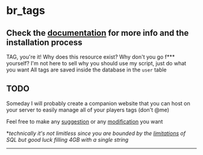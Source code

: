 # br_tags

## Check the [documentation](https://documentation.brodino.net/br_tags) for more info and the installation process

TAG, you're it!
Why does this resource exist? Why don't you go f*** yourself?
I'm not here to sell why you should use my script, just do what you want
All tags are saved inside the database in the `user` table

## TODO
Someday I will probably create a companion website that you can host on your server to easily manage all of your players tags (don't @me)

Feel free to make any [suggestion](https://github.com/Brodino96/br_tags/issues) or any [modification](https://github.com/Brodino96/br_tags/pulls) you want

**technically it's not limitless since you are bounded by the [limitations](https://www.atlassian.com/data/databases/understanding-strorage-sizes-for-mysql-text-data-types#:~:text=LONGTEXT%3A%204%2C294%2C967%2C295%20characters%20%2D%204%20GB) of SQL but good luck filling 4GB with a single string*

***